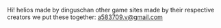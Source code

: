 Hi!
helios made by dinguschan
other game sites made by their respective creators
we put these together: a583709.v@gmail.com
